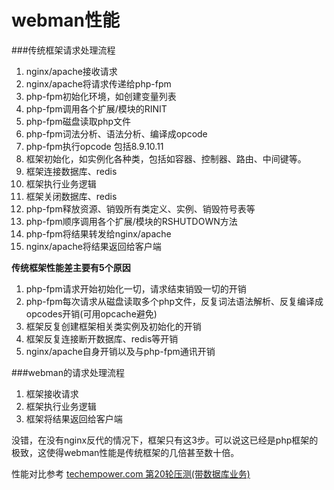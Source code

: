 # webman性能


###传统框架请求处理流程

1. nginx/apache接收请求
2. nginx/apache将请求传递给php-fpm
3. php-fpm初始化环境，如创建变量列表
4. php-fpm调用各个扩展/模块的RINIT
5. php-fpm磁盘读取php文件
6. php-fpm词法分析、语法分析、编译成opcode
7. php-fpm执行opcode 包括8.9.10.11
8. 框架初始化，如实例化各种类，包括如容器、控制器、路由、中间键等。
9. 框架连接数据库、redis
10. 框架执行业务逻辑
11. 框架关闭数据库、redis
12. php-fpm释放资源、销毁所有类定义、实例、销毁符号表等
13. php-fpm顺序调用各个扩展/模块的RSHUTDOWN方法
14. php-fpm将结果转发给nginx/apache
15. nginx/apache将结果返回给客户端

**传统框架性能差主要有5个原因**
1. php-fpm请求开始初始化一切，请求结束销毁一切的开销
2. php-fpm每次请求从磁盘读取多个php文件，反复词法语法解析、反复编译成opcodes开销(可用opcache避免)
3. 框架反复创建框架相关类实例及初始化的开销
4. 框架反复连接断开数据库、redis等开销
5. nginx/apache自身开销以及与php-fpm通讯开销


###webman的请求处理流程
1. 框架接收请求
2. 框架执行业务逻辑
3. 框架将结果返回给客户端

没错，在没有nginx反代的情况下，框架只有这3步。可以说这已经是php框架的极致，这使得webman性能是传统框架的几倍甚至数十倍。

性能对比参考 [techempower.com 第20轮压测(带数据库业务)](https://www.techempower.com/benchmarks/#section=data-r20&hw=ph&test=db&l=zik073-sf&a=2)

